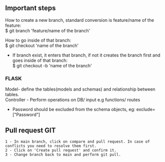 ## Important steps

How to create a new branch, standard conversion is feature/name of the feature: <br>
$ git branch 'feature/name of the branch' 

How to go inside of that branch: <br>
$ git checkout 'name of the branch'

- If branch exist, it enters that branch, if not it creates the branch first and goes inside of that branch: <br>
$ git checkout -b 'name of the branch'

### FLASK
Model- define the tables(models and schemas) and relationship between tables. <br>
Controller - Perform operations on DB/ input e.g functions/ routes


* Password should be excluded from the schema objects, eg: exclude=["Password"]

## Pull request GIT

    1 - In main branch, click on compare and pull request. In case of conflicts you need to resolve them first.
    2 - Click on 'Create pull request' and confirm it.
    3 - Change branch back to main and perform git pull.